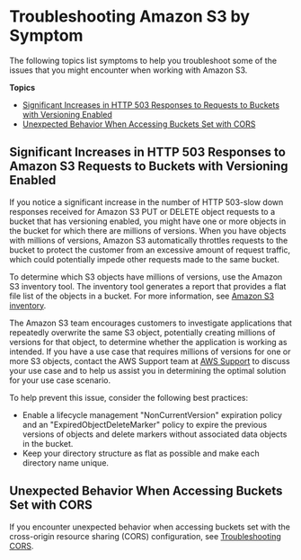 # Troubleshooting Amazon S3 by Symptom<a name="troubleshooting-by-symptom"></a>

The following topics list symptoms to help you troubleshoot some of the issues that you might encounter when working with Amazon S3\.

**Topics**
+ [Significant Increases in HTTP 503 Responses to Requests to Buckets with Versioning Enabled](#troubleshooting-by-symptom-increase-503-reponses)
+ [Unexpected Behavior When Accessing Buckets Set with CORS](#troubleshooting-by-symptom-increase)

## Significant Increases in HTTP 503 Responses to Amazon S3 Requests to Buckets with Versioning Enabled<a name="troubleshooting-by-symptom-increase-503-reponses"></a>

If you notice a significant increase in the number of HTTP 503\-slow down responses received for Amazon S3 PUT or DELETE object requests to a bucket that has versioning enabled, you might have one or more objects in the bucket for which there are millions of versions\. When you have objects with millions of versions, Amazon S3 automatically throttles requests to the bucket to protect the customer from an excessive amount of request traffic, which could potentially impede other requests made to the same bucket\. 

To determine which S3 objects have millions of versions, use the Amazon S3 inventory tool\. The inventory tool generates a report that provides a flat file list of the objects in a bucket\. For more information, see [ Amazon S3 inventory](storage-inventory.md)\.

The Amazon S3 team encourages customers to investigate applications that repeatedly overwrite the same S3 object, potentially creating millions of versions for that object, to determine whether the application is working as intended\. If you have a use case that requires millions of versions for one or more S3 objects, contact the AWS Support team at [AWS Support](https://console.aws.amazon.com/support/home) to discuss your use case and to help us assist you in determining the optimal solution for your use case scenario\.

To help prevent this issue, consider the following best practices:
+ Enable a lifecycle management "NonCurrentVersion" expiration policy and an "ExpiredObjectDeleteMarker" policy to expire the previous versions of objects and delete markers without associated data objects in the bucket\. 
+ Keep your directory structure as flat as possible and make each directory name unique\.

## Unexpected Behavior When Accessing Buckets Set with CORS<a name="troubleshooting-by-symptom-increase"></a>

 If you encounter unexpected behavior when accessing buckets set with the cross\-origin resource sharing \(CORS\) configuration, see [Troubleshooting CORS](cors-troubleshooting.md)\.